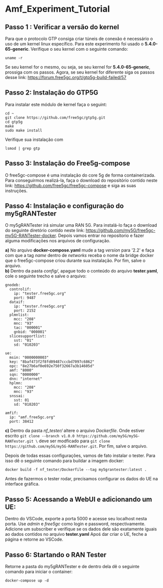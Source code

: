 # Amf_Experiment_Tutorial

## Passo 1 : Verificar a versão do kernel

Para que o protocolo GTP consiga criar túneis de conexão é necessário o uso de um kernel linux específico. Para este experimento foi usado o **5.4.0-65-generic**. Verifique o seu kernel com o seguinte comando:

```
uname -r
```

Se seu kernel for o mesmo, ou seja, se seu kernel for **5.4.0-65-generic**, prossiga com os passos. Agora, se seu kernel for diferente siga os passos desse link: https://forum.free5gc.org/t/gtp5g-build-failed/57

## Passo 2: Instalação do GTP5G

Para instalar este módulo de kernel faça o seguint:

```
cd ~
git clone https://github.com/free5gc/gtp5g.git
cd gtp5g
make
sudo make install
```

Verifique sua instalação com 

```
lsmod | grep gtp
```

## Passo 3: Instalação do Free5g-compose

O free5gc-compose é uma instalação do core 5g de forma containerizada. Para conseguirmos realizá-la, faça o download do repositório contido neste link: https://github.com/free5gc/free5gc-compose e siga as suas instruções.


## Passo 4: Instalação e configuração do my5gRANTester

O my5gRANTester irá simular uma RAN 5G. Para instalá-lo faça o download do seguinte diretório contido neste link: https://github.com/my5G/free5gc-my5G-RANTester-docker. Depois vamos entrar no reposítorio e fazer alguma modificações nos arquivos de configuração.

**a)** No arquivo **docker-compose.yaml** mude a tag *version* para '2.2' e faça com que a tag *name* dentro de *networks* receba o nome da bridge docker que o free5gc-compose criou durante sua instalação. Por fim, salve o arquivo.
<br>
**b)** Dentro da pasta *config/*, apague todo o conteúdo do arquivo **tester.yaml**, cole o seguinte trecho e salve o arquivo:

```
gnodeb:
  controlif:
    ip: "tester.free5gc.org"
    port: 9487
  dataif:
    ip: "tester.free5gc.org"
    port: 2152
  plmnlist:
    mcc: "208"
    mnc: "93"
    tac: "000001"
    gnbid: "000001"
  slicesupportlist:
    sst: "01"
    sd: "010203"

ue:
  msin: "0000000003"
  key: "8baf473f2f8fd09487cccbd7097c6862"
  opc: "8e27b6af0e692e750f32667a3b14605d"
  amf: "8000"
  sqn: "0000000"
  dnn: "internet"
  hplmn:
    mcc: "208"
    mnc: "93"
  snssai:
    sst: 01
    sd: "010203"

amfif:
  ip: "amf.free5gc.org"
  port: 38412
```

**c)** Dentro da pasta *nf_tester/* altere o arquivo *Dockerfile*. Onde estiver escrito ```git clone --branch v1.0.0 https://github.com/my5G/my5G-RANTester.git \``` deve ser modficado para ```git clone https://github.com/my5G/my5G-RANTester.git```. Por fim, salve o arquivo.

Depois de todas essas configurações, vamos de fato instalar o tester. Para isso dê o seguinte comando para buildar a imagem docker:

```
docker build -f nf_tester/Dockerfile --tag my5grantester:latest .
```
Antes de fazermos o tester rodar, precisamos configurar os dados do UE na interface gráfica.

## Passo 5: Acessando a WebUI e adicionando um UE:

Dentro do VSCode, exporte a porta 5000 e acesse seu localhost nesta porta. Use *admin* e *free5gc* como login e password, respectivamente.
Adicione um subscriber e verifique se os dados dele são exatamente iguais ao dados contidos no arquivo **tester.yaml**
Apoś dar criar o UE, feche a página e retorne ao VSCode.

## Passo 6: Startando o RAN Tester

Retorne a pasta do my5gRANTester e de dentro dela dê o seguinte comando para iniciar o container:

```
docker-compose up -d
```


